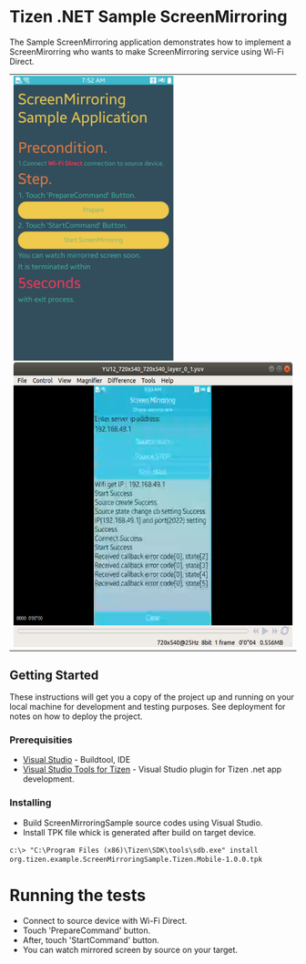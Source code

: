 # Tizen .NET Sample ScreenMirroring

The Sample ScreenMirroring application demonstrates how to implement a ScreenMirorring who wants to make ScreenMirroring service using Wi-Fi Direct.

<table>
    <tr>
        <td>
            <img src='ScreenMirroringSample/ScreenMirroringSample.Tizen.Mobile/res/sink1.png' height=500 />
            <img src='ScreenMirroringSample/ScreenMirroringSample.Tizen.Mobile/res/sink_mirrored_screen.png' height=500 />
        </td>
    </tr>
</table>

## Getting Started
These instructions will get you a copy of the project up and running on your local machine for development and testing purposes. See deployment for notes on how to deploy the project.

### Prerequisities

* [Visual Studio](https://www.visualstudio.com/) - Buildtool, IDE
* [Visual Studio Tools for Tizen](https://developer.tizen.org/development/tizen-.net-preview/visual-studio-tools-tizen) - Visual Studio plugin for Tizen .net app development.

### Installing

 * Build ScreenMirroringSample source codes using Visual Studio.
 * Install TPK file whick is generated after build on target device.

 ```
 c:\> "C:\Program Files (x86)\Tizen\SDK\tools\sdb.exe" install org.tizen.example.ScreenMirroringSample.Tizen.Mobile-1.0.0.tpk
 ```

# Running the tests

* Connect to source device with Wi-Fi Direct.
* Touch 'PrepareCommand' button.
* After, touch 'StartCommand' button.
* You can watch mirrored screen by source on your target.

